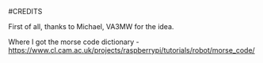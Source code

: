 #CREDITS

First of all, thanks to Michael, VA3MW for the idea.

Where I got the morse code dictionary - https://www.cl.cam.ac.uk/projects/raspberrypi/tutorials/robot/morse_code/



